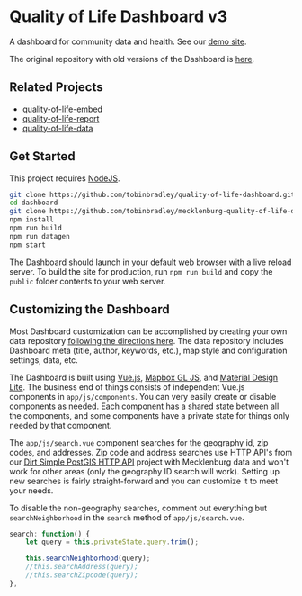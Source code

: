 # Quality of Life Dashboard v3

A dashboard for community data and health. See our [demo site](http://mcmap.org/qolv3).

The original repository with old versions of the Dashboard is [here](https://github.com/tobinbradley/Mecklenburg-County-Quality-of-Life-Dashboard).

## Related Projects

*   [quality-of-life-embed](https://github.com/tobinbradley/quality-of-life-embed)
*   [quality-of-life-report](https://github.com/tobinbradley/quality-of-life-report)
*   [quality-of-life-data](https://github.com/tobinbradley/mecklenburg-quality-of-life-data)

## Get Started

This project requires [NodeJS](https://nodejs.org).

``` bash
git clone https://github.com/tobinbradley/quality-of-life-dashboard.git dashboard
cd dashboard
git clone https://github.com/tobinbradley/mecklenburg-quality-of-life-data.git data
npm install
npm run build
npm run datagen
npm start
```

The Dashboard should launch in your default web browser with a live reload server. To build the site for production, run `npm run build` and copy the `public` folder contents to your web server.

## Customizing the Dashboard

Most Dashboard customization can be accomplished by creating your own data repository [following the directions here](https://github.com/tobinbradley/mecklenburg-quality-of-life-data). The data repository includes Dashboard meta (title, author, keywords, etc.), map style and configuration settings, data, etc.

The Dashboard is built using [Vue.js](http://vuejs.org/), [Mapbox GL JS](https://www.mapbox.com/mapbox-gl-js/api/), and [Material Design Lite](https://getmdl.io/). The business end of things consists of independent Vue.js components in `app/js/components`. You can very easily create or disable components as needed. Each component has a shared state between all the components, and some components have a private state for things only needed by that component.

The `app/js/search.vue` component searches for the geography id, zip codes, and addresses. Zip code and address searches use HTTP API's from our [Dirt Simple PostGIS HTTP API](https://github.com/tobinbradley/dirt-simple-postgis-http-api) project with Mecklenburg data and won't work for other areas (only the geography ID search will work). Setting up new searches is fairly straight-forward and you can customize it to meet your needs.

To disable the non-geography searches, comment out everything but `searchNeighborhood` in the `search` method of `app/js/search.vue`.

``` javascript
search: function() {
    let query = this.privateState.query.trim();

    this.searchNeighborhood(query);
    //this.searchAddress(query);
    //this.searchZipcode(query);
},
```
